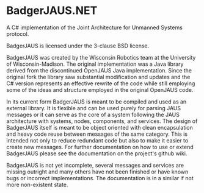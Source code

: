 # BadgerJAUS.NET
A C# implementation of the Joint Architecture for Unmanned Systems protocol.

BadgerJAUS is licensed under the 3-clause BSD license.

BadgerJAUS was created by the Wisconsin Robotics team at the University of
Wisconsin-Madison. The original implementation was a Java library derived from
the discontinued OpenJAUS Java implementation. Since the original fork the
library saw substantial modification and updates and the C# version represents
an effective rewrite of the code while still employing some of the ideas and
structure employed in the original OpenJAUS code.

In its current form BadgerJAUS is meant to be compiled and used as an external
library. It is flexible and can be used purely for parsing JAUS messages or it
can serve as the core of a system following the JAUS architecture with systems,
nodes, components, and services. The design of BadgerJAUS itself is meant to
be object oriented with clean encapsulation and heavy code reuse between
messages of the same category. This is intended not only to reduce redundant
code but also to make it easier to create new messages. For further
documentation on how to use or extend BadgerJAUS please see the documentation
on the project's github wiki.

BadgerJAUS is not yet incomplete, several messages and services are missing
outright and many others have not been finished or have known bugs or
incorrect implementations. The documentation is in a similar if not more
non-existent state.